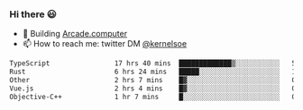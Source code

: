 ### Hi there 😃

- 🔨 Building [Arcade.computer](https://arcade.computer)
- 📫 How to reach me: twitter DM [@kernelsoe](https://twitter.com/kernelsoe)

<!--START_SECTION:waka-->

```txt
TypeScript                17 hrs 40 mins  █████████████▒░░░░░░░░░░░   53.43 %
Rust                      6 hrs 24 mins   █████░░░░░░░░░░░░░░░░░░░░   19.37 %
Other                     2 hrs 7 mins    █▓░░░░░░░░░░░░░░░░░░░░░░░   06.41 %
Vue.js                    2 hrs 4 mins    █▓░░░░░░░░░░░░░░░░░░░░░░░   06.28 %
Objective-C++             1 hr 7 mins     █░░░░░░░░░░░░░░░░░░░░░░░░   03.39 %
```

<!--END_SECTION:waka-->
